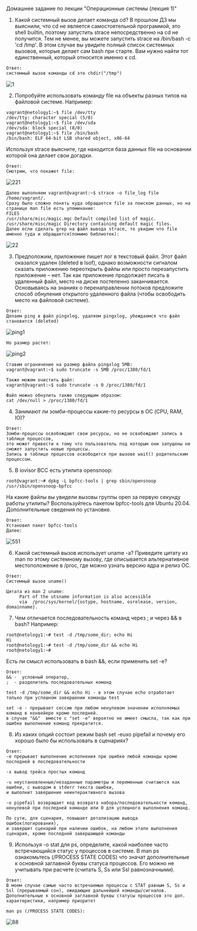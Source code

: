 Домашнее задание по лекции "Операционные системы (лекция 1)"

1. Какой системный вызов делает команда cd? В прошлом ДЗ мы выяснили, что cd не является самостоятельной программой, это shell builtin, поэтому запустить strace непосредственно на cd не получится. Тем не менее, вы можете запустить strace на /bin/bash -c 'cd /tmp'. В этом случае вы увидите полный список системных вызовов, которые делает сам bash при старте. Вам нужно найти тот единственный, который относится именно к cd.
```
Ответ:
системный вызов команды cd это chdir("/tmp")  
```
![1](https://user-images.githubusercontent.com/94568542/148833652-173b66e0-38fd-46a5-9734-2e1cf700d0b3.jpg)


2. Попробуйте использовать команду file на объекты разных типов на файловой системе. Например:
```
vagrant@netology1:~$ file /dev/tty
/dev/tty: character special (5/0)
vagrant@netology1:~$ file /dev/sda
/dev/sda: block special (8/0)
vagrant@netology1:~$ file /bin/bash
/bin/bash: ELF 64-bit LSB shared object, x86-64
```
Используя strace выясните, где находится база данных file на основании которой она делает свои догадки.
```
Ответ:
Смотрим, что покажет file:
```
![221](https://user-images.githubusercontent.com/94568542/149219768-f9359917-0718-4a92-8a6f-ce793dfe64fd.jpg)
```
Далее выполняем vagrant@vagrant:~$ strace -o file_log file /home/vagrant/. 
Сразу было сложно понять куда обращается file за поиском данных, но на странице man file есть упоминание:
FILES
/usr/share/misc/magic.mgc Default compiled list of magic.
/usr/share/misc/magic Directory containing default magic files.
Далее если сделать grep на файл вывода strace, то увидим что file именно туда и обращается(помимо библиотек):
```
![22](https://user-images.githubusercontent.com/94568542/149220121-55b15180-4bd5-4181-987b-b123a0d79ead.jpg)

3. Предположим, приложение пишет лог в текстовый файл. Этот файл оказался удален (deleted в lsof), однако возможности сигналом сказать приложению переоткрыть файлы или просто перезапустить приложение – нет. Так как приложение продолжает писать в удаленный файл, место на диске постепенно заканчивается. Основываясь на знаниях о перенаправлении потоков предложите способ обнуления открытого удаленного файла (чтобы освободить место на файловой системе).
```
Ответ:
Делаем ping в файл pingxlog, удаляем pingxlog, убеждаемся что файл становится (deleted)
```
![ping1](https://user-images.githubusercontent.com/94568542/149224606-4b17205b-5517-4461-b437-a8a8727a51a5.jpg)
```
Но размер растет:
```
![ping2](https://user-images.githubusercontent.com/94568542/149224634-596cb6ae-0d68-4aa7-9c1b-90a832ee26ed.jpg)
```
Ставим ограничение на размер файла pingxlog 5MB:
vagrant@vagrant:~$ sudo truncate -s 5MB /proc/1380/fd/1

Также можем очистить файл:
vagrant@vagrant:~$ sudo truncate -s 0 /proc/1380/fd/1

Файл можно обнулить также следующим образом: 
cat /dev/null > /proc/1380/fd/1
```

4. Занимают ли зомби-процессы какие-то ресурсы в ОС (CPU, RAM, IO)?
```
Ответ:
Зомби-процессы освобождают свои ресурсы, но не освобождают запись в таблице процессов, 
это может привести к тому что пользователь под которым они запущены не сможет запустить новые процессы. 
Запись в таблице процессов освободится при вызове wait() родительским процессом. 
```
5. В iovisor BCC есть утилита opensnoop:
```
root@vagrant:~# dpkg -L bpfcc-tools | grep sbin/opensnoop
/usr/sbin/opensnoop-bpfcc
```
На какие файлы вы увидели вызовы группы open за первую секунду работы утилиты? Воспользуйтесь пакетом bpfcc-tools для Ubuntu 20.04. Дополнительные сведения по установке.
```
Ответ:
Установил пакет bpfcc-tools
Далее:
```
![551](https://user-images.githubusercontent.com/94568542/149229341-b59ecbf4-4a48-4ea1-a98c-9cf2aaaf9deb.jpg)

6. Какой системный вызов использует uname -a? Приведите цитату из man по этому системному вызову, где описывается альтернативное местоположение в /proc, где можно узнать версию ядра и релиз ОС.
```
Ответ:
Системный вызов uname()

Цитата из man 2 uname:
     Part of the utsname information is also accessible 
     via  /proc/sys/kernel/{ostype, hostname, osrelease, version, domainname}.                 
```

7. Чем отличается последовательность команд через ; и через && в bash? Например:
```
root@netology1:~# test -d /tmp/some_dir; echo Hi
Hi
root@netology1:~# test -d /tmp/some_dir && echo Hi
root@netology1:~#
```
Есть ли смысл использовать в bash &&, если применить set -e?
```
Ответ:
&& -  условный оператор, 
;  - разделитель последовательных команд

test -d /tmp/some_dir && echo Hi - в этом случае echo отработает только при успешном завершении команды test

set -e - прерывает сессию при любом ненулевом значении исполняемых команд в конвейере кроме последней.
в случае "&&"  вместе с "set -e" вероятно не имеет смысла, так как при ошибке выполнение команд прекратится. 
```
8. Из каких опций состоит режим bash set -euxo pipefail и почему его хорошо было бы использовать в сценариях?
```
Ответ:
-e прерывает выполнение исполнения при ошибке любой команды кроме последней в последовательности 

-x вывод трейса простых команд

-u неустановленные/незаданные параметры и переменные считаются как ошибки, с выводом в stderr текста ошибки, 
и выполнит завершение неинтерактивного вызова

-o pipefail возвращает код возврата набора/последовательности команд, 
ненулевой при последней команде или 0 для успешного выполнения команд.

По сути, для сценария, повышает детализацию вывода ошибок(логирования), 
и завершит сценарий при наличии ошибок, на любом этапе выполнения сценария, кроме последней завершающей команды
```
9. Используя -o stat для ps, определите, какой наиболее часто встречающийся статус у процессов в системе. В man ps ознакомьтесь (/PROCESS STATE CODES) что значат дополнительные к основной заглавной буквы статуса процессов. Его можно не учитывать при расчете (считать S, Ss или Ssl равнозначными).
```
Ответ:
В моем случае самые часто встречаемые процессы с STAT равным S, Ss и Ssl (прерываемый сон), ожидающие дальнейшей команды/сигналов.
Дополнительные к основной заглавной буквы статусы процессов это доп. характеристики, например приоритет

man ps (/PROCESS STATE CODES):
```
![88](https://user-images.githubusercontent.com/94568542/149231081-03f56827-f160-4edb-82a6-ae76b3d72445.jpg)




